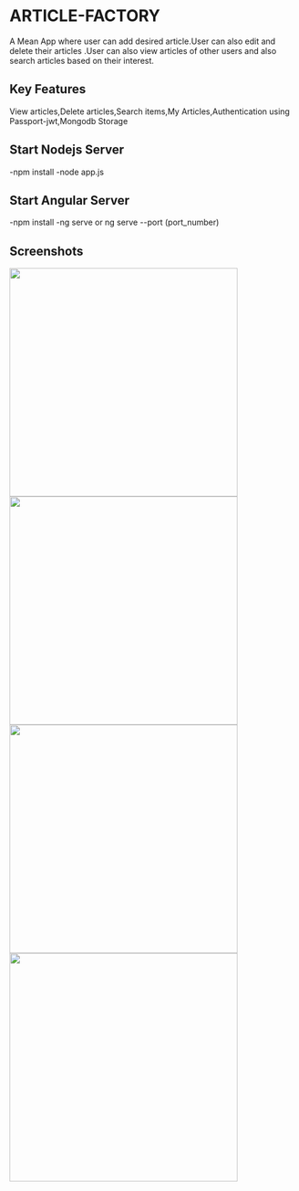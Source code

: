 # ARTICLE-FACTORY
A Mean App where user can add desired article.User can also edit and delete their articles .User can also view articles of other users and also search articles based on their interest.

## Key Features
View articles,Delete articles,Search items,My Articles,Authentication using Passport-jwt,Mongodb Storage

## Start Nodejs Server
-npm install 
-node app.js

## Start Angular Server
-npm install
-ng serve or ng serve --port (port_number)

## Screenshots
<img src="https://user-images.githubusercontent.com/27223544/34773702-a728227e-f632-11e7-8a70-2004cc8e4e48.png" width=400><img src="https://user-images.githubusercontent.com/27223544/34773727-c244f870-f632-11e7-96e0-7bd7c8daea57.png" width =400>
<br>
<img src="https://user-images.githubusercontent.com/27223544/34773804-fae26f82-f632-11e7-98bf-377ae2b92edf.png" width=400><img src="https://user-images.githubusercontent.com/27223544/34773767-df3e1286-f632-11e7-9a0b-55bc1a2e4555.png" width =400>
<br>
